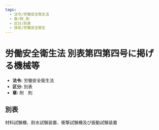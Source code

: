 ```yaml
---
tags:
  - 法令/労働安全衛生法
  - 章/附_則
  - 区分/別表
  - 体系/労働安全衛生
---
```

# 労働安全衛生法 別表第四第四号に掲げる機械等

- **法令:** 労働安全衛生法
- **区分:** 別表
- **章:** 附　則

## 別表
材料試験機、耐水試験装置、衝撃試験機及び振動試験装置

